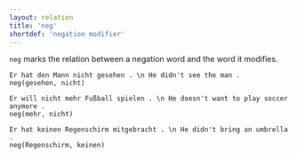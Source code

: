 ```yaml
---
layout: relation
title: 'neg'
shortdef: 'negation modifier'
---
```


`neg` marks the relation between a negation word and the word it modifies.

~~~ sdparse
Er hat den Mann nicht gesehen . \n He didn't see the man .
neg(gesehen, nicht)
~~~

~~~ sdparse
Er will nicht mehr Fußball spielen . \n He doesn't want to play soccer anymore .
neg(mehr, nicht)
~~~

~~~ sdparse
Er hat keinen Regenschirm mitgebracht . \n He didn't bring an umbrella .
neg(Regenschirm, keinen)
~~~
<!-- Interlanguage links updated Čt lis 12 09:43:30 CET 2020 -->
